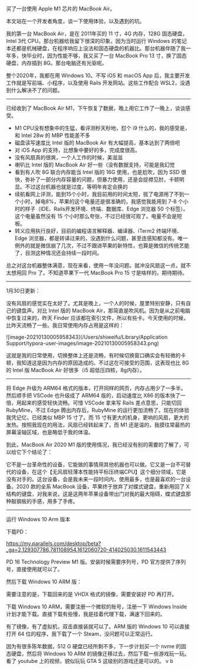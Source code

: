买了一台使用 Apple M1 芯片的 MacBook Air。

本文站在一个开发者角度，谈一下使用体验，以及遇到的坑。



我的第一台 MacBook Air，是在 2011年买的 11 寸，4G 内存，128G 固态硬盘，Intel 3代 CPU。那台机器给我留下很深的印象，因为当时运行 Windows 的笔记本还都是机械硬盘，在程序响应上没法和固态硬盘的机器比。那台机器伴随了我一年多，快毕业时，因为性能不够，我又买了一台 MacBook Pro 13 寸，换了固态硬盘，内存插到 8G。那台电脑还有光驱呢。



整个2020年，我都在用 Windows 10。不写 iOS 和 macOS App 后，我主要开发工作就是写前端、小程序，以及使用 Rails 开发网站。这些工作配合 WSL2，没遇到什么解决不了的问题。

-----

已经收到了 MacBook Air M1，下午恢复了数据，晚上用它工作了一晚上，谈谈感受。



- M1 CPU没有想象中的生猛，看评测秒天秒地，怼个 i9 什么的，我的感受是，和 Intel 28w 的 MBP 性能差不多
- 磁盘读写速度比 Intel 版的 MacBook Air 有大幅提高，基本达到了两倍吧
- 对 iOS App 的支持，比想象中要好的多，完成度很高。
- 没有风扇真的很爽，一个人工作的时候，美滋滋
- 喇叭比 Intel 版的 MacBook Air 好一些（没有数据支持，可能是我幻觉
- 看到有人吹 8G 联合内存能当 Intel 版的 16G 使用，也是尬吹，因为 SSD 很快，弥补了一部分内存容量的问题，但暴力使用，还是会捉襟见肘，卡顿明显。不过这台机器也就是过度，等明年肯定会换的
- 续航看网上评测，能到15个小时，我目前用的时间太短，拔了电源用了不到一个小时，掉电8%，苹果的这个电量还是很准确的，我感觉我能用到 7-8 个小时的样子（IDE、Rails开发环境、终端、数据库、Edge 浏览器 50 个标签）。这个电量虽然没有 15 个小时那么夸张，不过已经很可观了。电量不会是短板。
- 转义应用执行良好，目前的编程语言解释器、编译器、iTerm2 终端环境、Edge 浏览器，都是转译过来的，没遇到什么问题，甚至连感知都没有。唯一例外的就是微信崩了几次，不过不跟进苹果的新特性，也算是微信的传统艺能了，目测这种情况还会持续一段时间。



总之对这台机器整体满意，现在来看，使用一年没问题。就冲没风扇这一点，就不太想用回 Pro 了。不知道苹果下一代 MacBook Pro 15 寸是啥样的，期待期待。



----



1月30日更新：



没有风扇的感觉实在太好了。尤其是晚上，一个人的时候，屋里特别安静，只有自己的键盘声。对比 Intel 版的 MacBook Air，那简直是吹风机。因为是从之前电脑中恢复过来的，昨天 Finder 应该都在索引文件，所以有些卡。今天使用的时候，比昨天流畅了一些。我日常使用内存占用是这样的：



![image-20210130005958343](/Users/shiweifu/Library/Application Support/typora-user-images/image-20210130005958343.png)



这就是我的日常使用，切换整体上还是流畅，有时候切换窗口确实会有轻微的卡顿，我知道这是因为内存的原因造成的。不过这在可接受的范围，这表现也比 8G 的 Intel 版 MacBook Air 好很多（i5 超低压四核，8g内存）。



---



将 Edge 升级为 ARM64 格式的版本，打开同样的网页，内存占用少了一多半。然后顺手把 VSCode 也升级成了 ARM64 版的，启动速度比 X86 的版本快了一倍，用起来的感受轻快流畅。可惜 VSCode 拿来写 Rails 差点意思，只能切回 RubyMine，不过 Edge 腾出内存后，RubyMine 的运行更加流畅了。现在的体验我凭记忆，已经类似 MBP 15 寸了。而 15 寸有更大的机身，更响的风扇，更大的发热。按照我现在的用法，风扇已经转起来了，而 M1 还是温的，我摸往常最热的屏幕滚轴区域，也是略低于我的体温。



到此，MacBook Air 2020 M1 版的使用情况，我已经没有别的需要的了解了，可以给它下个结论了：



它不是一台革命性的设备，它能做的事情用其他机器也可以做。它又是一台不可替代的设备，在这个【无风扇轻薄本性能持平标压终端CPU】这个细分领域，它是没有对手的。这台设备，会是我未来一段时间内，使用最多，也是最喜欢的一台设备。2020 款的全系 MacBook 设备，苹果终于放弃了对蝶式键盘，重新用回了 X 结构的键盘，对我来说，这是这两年苹果设备带出门对我的最大阻碍，蝶式键盘那种敲钢板的手感，用多了手疼。



-----



运行 Windows 10 Arm 版本



下载PD：

https://my.parallels.com/desktop/beta?_ga=2.129307786.781108954.1612060720-414025030.1611543443



PD 16 Technology Preview M1 版。安装时候需要序列号，PD 官方提供了序列号，直接使用就可以了。

 

然后下载 Windows 10 ARM 版：



需要注意的是，下载回来的是 VHDX 格式的镜像，需要安装好 PD 再打开。



下载 Windows 10 ARM，需要注册一个微软的账号，注册一下 Windows Inside 计划才能下载。直接下载有些慢，我是挂着代理下载，满速下回来的。



有了镜像，有了虚拟机，双击直接装就可以了。ARM 版的 Windows 10 可以直接打开 64 位的程序，我下载了一个 Steam，没问题可以正常运行。



因为有很多陈年数据，512 G 硬盘已经所剩不多，下一步计划买一个 nvme 的固态硬盘，然后将 Windows 10 ARM 的镜像迁移过去，然后下载一些游戏玩一玩。看了 youtube 上的视频，貌似玩玩 GTA 5 这级别的游戏还是可以的。 v    b



